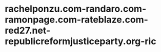 # rachelponzu.com-randaro.com-ramonpage.com-rateblaze.com-red27.net-republicreformjusticeparty.org-ric